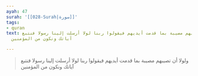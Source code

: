 ```yaml
---
ayah: 47
surah: '[[028-Surah|سورة]]'
tags:
- quran
text: ولولا أن تصيبهم مصيبة بما قدمت أيديهم فيقولوا ربنا لولا أرسلت إلينا رسولا فنتبع
  آياتك ونكون من المؤمنين

---
```

> ولولا أن تصيبهم مصيبة بما قدمت أيديهم فيقولوا ربنا لولا أرسلت إلينا رسولا فنتبع آياتك ونكون من المؤمنين
